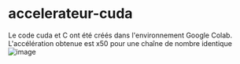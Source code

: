 # accelerateur-cuda
Le code cuda et C ont été créés dans l'environnement Google Colab.
L'accélération obtenue est x50 pour une chaîne de nombre identique
![image](https://github.com/ClementJosse/accelerateur-cuda/assets/86595295/8b38cf22-c188-4b43-8f7b-6231ee2ae147)

